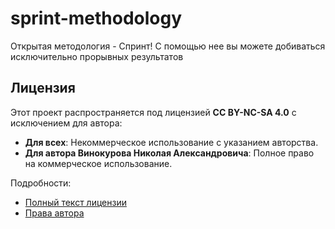 # sprint-methodology
Открытая методология - Спринт! С помощью нее вы можете добиваться исключительно прорывных результатов

## Лицензия

Этот проект распространяется под лицензией **CC BY-NC-SA 4.0** с исключением для автора:
- **Для всех**: Некоммерческое использование с указанием авторства.
- **Для автора Винокурова Николая Александровича**: Полное право на коммерческое использование.

Подробности:
- [Полный текст лицензии](LICENSE)
- [Права автора](AUTHOR_RIGHTS.md)